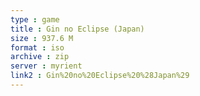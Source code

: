 ```yaml
---
type : game
title : Gin no Eclipse (Japan)
size : 937.6 M
format : iso
archive : zip
server : myrient
link2 : Gin%20no%20Eclipse%20%28Japan%29
---
```

